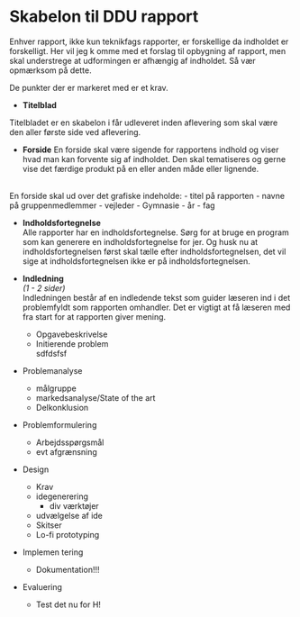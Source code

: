# Skabelon til DDU rapport
Enhver rapport, ikke kun teknikfags rapporter, er forskellige da indholdet er forskelligt. Her vil jeg k omme med et forslag til opbygning af rapport, men skal understrege at udformingen er afhængig af indholdet. Så vær opmærksom på dette.

De punkter der er markeret med er et krav.

- **Titelblad**

Titelbladet er en skabelon i får udleveret inden aflevering som skal være den aller første side ved aflevering.
<br/>
- **Forside**
En forside skal være sigende for rapportens indhold og viser hvad man kan forvente sig af indholdet. Den skal tematiseres og gerne vise det færdige produkt på en eller anden måde eller lignende.
<br/>
En forside skal ud over det grafiske indeholde:
- titel på rapporten
- navne på gruppenmedlemmer
- vejleder
- Gymnasie
- år
- fag

- **Indholdsfortegnelse**  
Alle rapporter har en indholdsfortegnelse. Sørg for at bruge en program som kan generere en indholdsfortegnelse for jer. Og husk nu at indholdsfortegnelsen først skal tælle efter indholdsfortegnelsen, det vil sige at indholdsfortegnelsen ikke er på indholdsfortegnelsen.

- **Indledning**  
*(1 - 2 sider)*  
Indledningen består af en indledende tekst som guider læseren ind i det problemfyldt som rapporten omhandler. Det er vigtigt at få læseren med fra start for at rapporten giver mening.
  - Opgavebeskrivelse
  - Initierende problem  
sdfdsfsf
- Problemanalyse
  - målgruppe
  - markedsanalyse/State of the art
  - Delkonklusion
- Problemformulering
  - Arbejdsspørgsmål
  - evt afgrænsning
- Design
  - Krav
  - idegenerering
    - div værktøjer
  - udvælgelse af ide
  - Skitser
  - Lo-fi prototyping
- Implemen tering
  - Dokumentation!!!
- Evaluering
  - Test det nu for H!